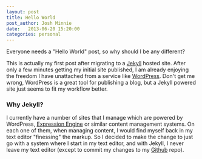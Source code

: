 ```yaml
---
layout: post
title: Hello World
post_author: Josh Minnie
date:   2013-06-20 15:20:00
categories: personal
---
```

Everyone needs a "Hello World" post, so why should I be any different?

This is actually my first post after migrating to a [Jekyll](http://jekyllrb.com "Jekyll") hosted site.
After only a few minutes getting my initial site published, I am already enjoying the freedom I have
unattached from a service like [WordPress](http://wordpress.org). Don't get me wrong, WordPress is a
great tool for publishing a blog, but a Jekyll powered site just seems to fit my workflow better.

### Why Jekyll?

I currently have a number of sites that I manage which are powered by WordPress, [Expression Engine](http://expressionengine.com)
or similar content management systems. On each one of them, when managing content, I would find myself
back in my text editor "finessing" the markup. So I decided to make the change to just go with a system
where I start in my text editor, and with Jekyll, I never leave my text editor (except to commit my changes
to my [Github](http://github.com) repo).
